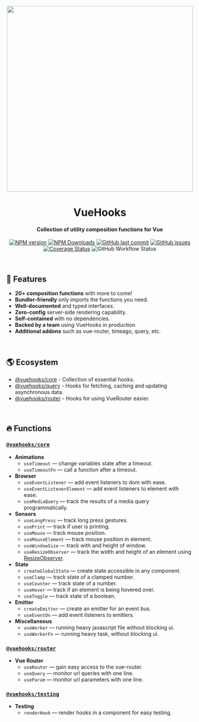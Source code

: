 <p align="center">
    <img src="https://raw.githubusercontent.com/datatorch/documentation/master/docs/.vuepress/public/vuehooks.png" width="500" />
</p>

<h1 align="center">
  VueHooks
</h1>
<h4 align="center">Collection of utility composition functions for Vue</h4>

<p align="center">
<a href="https://www.npmjs.com/package/@vuehooks/core" target="__blank">
<img src="https://img.shields.io/npm/v/@vuehooks/core?color=1abc9c" alt="NPM version" /></a>
<a href="https://www.npmjs.com/package/@vuehooks" target="__blank"><img alt="NPM Downloads" src="https://img.shields.io/npm/dm/@vuehooks/core?color=34495e"/></a>
<a href="https://github.com/datatorch/vuehooks" target="__blank"><img src="https://img.shields.io/github/last-commit/datatorch/vuehooks.svg?color=9b59b6" alt="GitHub last commit" /></a>
<a href="https://github.com/datatorch/vuehooks/issues" target="__blank"><img src="https://img.shields.io/github/issues/datatorch/vuehooks.svg?color=3498db" alt="GitHub issues" /></a>
<a href='https://coveralls.io/github/datatorch/vuehooks?branch=master'><img src='https://coveralls.io/repos/github/datatorch/vuehooks/badge.svg?branch=master' alt='Coverage Status' /></a>
<img alt="GitHub Workflow Status" src="https://img.shields.io/github/workflow/status/datatorch/vuehooks/Tests?color=2ecc71">
</p>

<br />

## :rocket: Features

- **20+ composition functions** with more to come!
- **Bundler-friendly** only imports the functions you need.
- **Well-documented** and typed interfaces.
- **Zero-config** server-side rendering capability.
- **Self-contained** with no dependencies.
- **Backed by a team** using VueHooks in production.
- **Additional addons** such as vue-router, timeago, query, etc.

<br />

## :earth_americas: Ecosystem

<!-- omit in toc -->

- [@vuehooks/core](/packages/core) - Collection of essential hooks.
- [@vuehooks/query](/packages/query) - Hooks for fetching, caching and updating
  asynchronous data.
- [@vuehooks/router](/packages/router) - Hooks for using VueRouter easier.

<br />

## :fire: Functions

### [`@vuehooks/core`](https://www.npmjs.com/package/@vuehooks/core)

- **Animations**
  - `useTimeout` — change variables state after a timeout.
  - `useTimeoutFn` — call a function after a timeout.
- **Browser**
  - `useEventListener` — add event listeners to dom with ease.
  - `useEventListenerElement` — add event listeners to element with ease.
  - `useMediaQuery` — track the results of a media query programmatically.
- **Sensors**
  - `useLongPress` — track long press gestures.
  - `usePrint` — track if user is printing.
  - `useMouse` — track mouse position.
  - `useMouseElement` — track mouse position in element.
  - `useWindowSize` — track with and height of window.
  - `useResizeObserver` — track the width and height of an element using
    [ResizeObserver](https://developer.mozilla.org/en-US/docs/Web/API/ResizeObserver).
- **State**
  - `createGlobalState` — create state accessible in any component.
  - `useClamp` — track state of a clamped number.
  - `useCounter` — track state of a number.
  - `useHover` — track if an element is being hovered over.
  - `useToggle` — track state of a boolean.
- **Emitter**
  - `createEmitter` — create an emitter for an event bus.
  - `useEventOn` — add event listeners to emitters.
- **Miscellaneous**
  - `useWorker` — running heavy javascript file without blocking ui.
  - `useWorkerFn` — running heavy task, without blocking ui.

### [`@vuehooks/router`](https://www.npmjs.com/package/@vuehooks/router)

- **Vue Router**
  - `useRouter` — gain easy access to the vue-router.
  - `useQuery` — monitor url queries with one line.
  - `useParam` — monitor url parameters with one line.

### [`@vuehooks/testing`](https://www.npmjs.com/package/@vuehooks/testing)

- **Testing**
  - `renderHook` — render hooks in a component for easy testing.
